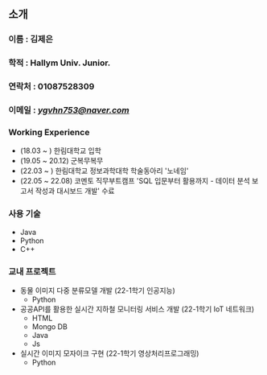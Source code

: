 ## 소개
### 이름 : 김제은
### 학적 : Hallym Univ. Junior.
### 연락처 : 01087528309
### 이메일 : *ygvhn753@naver.com*

### Working Experience
 - (18.03 ~ ) 한림대학교 입학
 - (19.05 ~ 20.12) 군복무복무
 - (22.03 ~ ) 한림대학교 정보과학대학 학술동아리 '노네임'
 - (22.05 ~ 22.08) 코멘토 직무부트캠프 'SQL 입문부터 활용까지 - 데이터 분석 보고서 작성과 대시보드 개발' 수료
### 사용 기술
 - Java
 - Python
 - C++
### 교내 프로젝트
 - 동물 이미지 다중 분류모델 개발 (22-1학기 인공지능)
   - Python
 - 공공API를 활용한 실시간 지하철 모니터링 서비스 개발 (22-1학기 IoT 네트워크)
   - HTML
   - Mongo DB
   - Java
   - Js
 - 실시간 이미지 모자이크 구현 (22-1학기 영상처리프로그래밍)
   - Python
 
 

